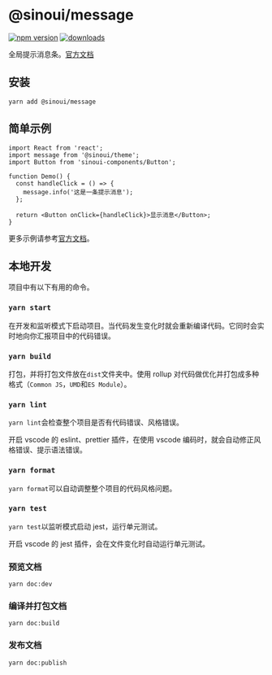 # @sinoui/message

[![npm version](https://img.shields.io/npm/v/@sinoui/message)](https://www.npmjs.com/package/@sinoui/message)
[![downloads](https://img.shields.io/npm/dm/@sinoui/message)](https://www.npmjs.com/package/@sinoui/message)

全局提示消息条。[官方文档](https://sinoui.github.io/message/)

## 安装

```shell
yarn add @sinoui/message
```

## 简单示例

```tsx
import React from 'react';
import message from '@sinoui/theme';
import Button from 'sinoui-components/Button';

function Demo() {
  const handleClick = () => {
    message.info('这是一条提示消息');
  };

  return <Button onClick={handleClick}>显示消息</Button>;
}
```

更多示例请参考[官方文档](https://sinoui.github.io/message/)。

## 本地开发

项目中有以下有用的命令。

### `yarn start`

在开发和监听模式下启动项目。当代码发生变化时就会重新编译代码。它同时会实时地向你汇报项目中的代码错误。

### `yarn build`

打包，并将打包文件放在`dist`文件夹中。使用 rollup 对代码做优化并打包成多种格式（`Common JS`，`UMD`和`ES Module`）。

### `yarn lint`

`yarn lint`会检查整个项目是否有代码错误、风格错误。

开启 vscode 的 eslint、prettier 插件，在使用 vscode 编码时，就会自动修正风格错误、提示语法错误。

### `yarn format`

`yarn format`可以自动调整整个项目的代码风格问题。

### `yarn test`

`yarn test`以监听模式启动 jest，运行单元测试。

开启 vscode 的 jest 插件，会在文件变化时自动运行单元测试。

### 预览文档

```shell
yarn doc:dev
```

### 编译并打包文档

```shell
yarn doc:build
```

### 发布文档

```shell
yarn doc:publish
```
